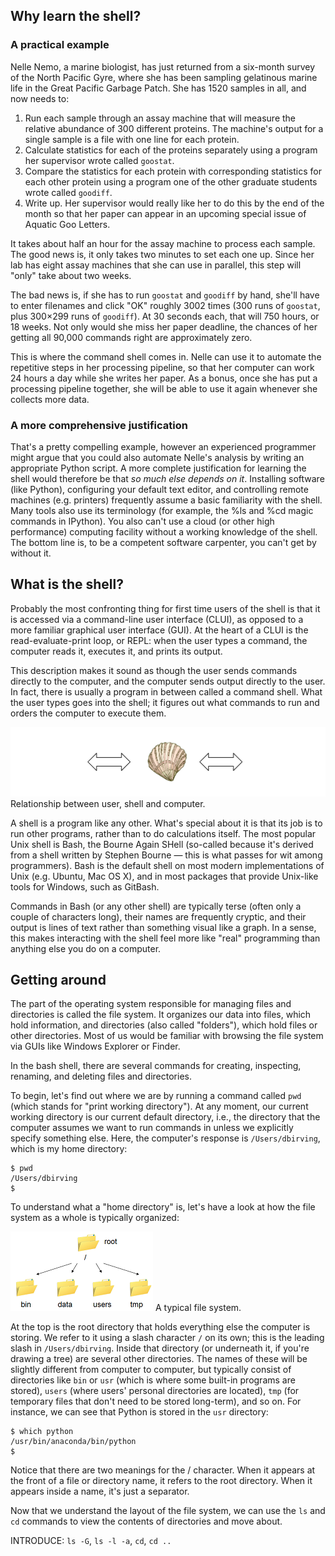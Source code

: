 ## Why learn the shell?

### A practical example

Nelle Nemo, a marine biologist, has just returned from a six-month survey of the North 
Pacific Gyre, where she has been sampling gelatinous marine life in the Great Pacific 
Garbage Patch. She has 1520 samples in all, and now needs to:

1. Run each sample through an assay machine that will measure the relative abundance of 
   300 different proteins. The machine's output for a single sample is a file with one 
   line for each protein.
2. Calculate statistics for each of the proteins separately using a program her supervisor
   wrote called `goostat`.
3. Compare the statistics for each protein with corresponding statistics for each other 
   protein using a program one of the other graduate students wrote called `goodiff`.
4. Write up. Her supervisor would really like her to do this by the end of the month so 
   that her paper can appear in an upcoming special issue of Aquatic Goo Letters.

It takes about half an hour for the assay machine to process each sample. The good news 
is, it only takes two minutes to set each one up. Since her lab has eight assay machines 
that she can use in parallel, this step will "only" take about two weeks.

The bad news is, if she has to run `goostat` and `goodiff` by hand, she'll have to enter 
filenames and click "OK" roughly 3002 times (300 runs of `goostat`, plus 300×299 runs of 
`goodiff`). At 30 seconds each, that will 750 hours, or 18 weeks. Not only would she miss 
her paper deadline, the chances of her getting all 90,000 commands right are approximately 
zero.

This is where the command shell comes in. Nelle can use it to automate the repetitive 
steps in her processing pipeline, so that her computer can work 24 hours a day while she 
writes her paper. As a bonus, once she has put a processing pipeline together, she will 
be able to use it again whenever she collects more data.

### A more comprehensive justification

That's a pretty compelling example, however an experienced programmer might argue that you 
could also automate Nelle's analysis by writing an appropriate Python script. A more complete 
justification for learning the shell would therefore be that *so much else depends on it*. 
Installing software (like Python), configuring your default text editor, and controlling 
remote machines (e.g. printers) frequently assume a basic familiarity with the shell. Many 
tools also use its terminology (for example, the %ls and %cd magic commands in IPython).
You also can't use a cloud (or other high performance) computing facility without a working 
knowledge of the shell. The bottom line is, to be a competent software carpenter, 
you can't get by without it.

## What is the shell?

Probably the most confronting thing for first time users of the shell is that it is accessed
via a command-line user interface (CLUI), as opposed to a more familiar graphical user 
interface (GUI). At the heart of a CLUI is the read-evaluate-print loop, or REPL: when the 
user types a command, the computer reads it, executes it, and prints its output. 

This description makes it sound as though the user sends commands directly to the 
computer, and the computer sends output directly to the user. In fact, there is usually a 
program in between called a command shell. What the user types goes into the shell; it 
figures out what commands to run and orders the computer to execute them. 

![command_shell](command_shell.svg)
Relationship between user, shell and computer.

A shell is a program like any other. What's special about it is that its job is to run 
other programs, rather than to do calculations itself. The most popular Unix shell is 
Bash, the Bourne Again SHell (so-called because it's derived from a shell written by 
Stephen Bourne — this is what passes for wit among programmers). Bash is the default shell
on most modern implementations of Unix (e.g. Ubuntu, Mac OS X), and in most packages that 
provide Unix-like tools for Windows, such as GitBash. 

Commands in Bash (or any other shell) are typically terse (often only a couple of 
characters long), their names are frequently cryptic, and their output is lines of text 
rather than something visual like a graph. In a sense, this makes interacting with the 
shell feel more like "real" programming than anything else you do on a computer.

## Getting around 

The part of the operating system responsible for managing files and directories is called 
the file system. It organizes our data into files, which hold information, and directories
(also called "folders"), which hold files or other directories. Most of us would be 
familiar with browsing the file system via GUIs like Windows Explorer or Finder.

In the bash shell, there are several commands for creating, inspecting, renaming, and 
deleting files and directories. 

To begin, let's find out where we are by running a command called `pwd` (which stands for 
"print working directory"). At any moment, our current working directory is our current 
default directory, i.e., the directory that the computer assumes we want to run commands 
in unless we explicitly specify something else. Here, the computer's response is 
`/Users/dbirving`, which is my home directory: 

```
$ pwd
/Users/dbirving
$
```

To understand what a "home directory" is, let's have a look at how the file system as a 
whole is typically organized:  

![A typical file system](filesystem.png)
A typical file system.

At the top is the root directory that holds everything else the computer is storing. We 
refer to it using a slash character `/` on its own; this is the leading slash in 
`/Users/dbirving`. Inside that directory (or underneath it, if you're drawing a tree) are 
several other directories. The names of these will be slightly different from computer to 
computer, but typically consist of directories like `bin` or `usr` (which is where some 
built-in programs are stored), `users` (where users' personal directories are located), 
`tmp` (for temporary files that don't need to be stored long-term), and so on. For 
instance, we can see that Python is stored in the `usr` directory:

```
$ which python
/usr/bin/anaconda/bin/python
$
``` 

Notice that there are two meanings for the / character. When it appears at the front of a 
file or directory name, it refers to the root directory. When it appears inside a name, 
it's just a separator. 

Now that we understand the layout of the file system, we can use the `ls` and `cd` 
commands to view the contents of directories and move about.

INTRODUCE: `ls -G`, `ls -l -a`, `cd`, `cd ..`
